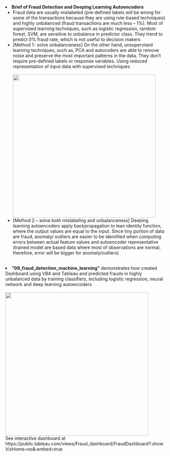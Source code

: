 <li> <strong>Brief of Fraud Detection and Deeping Learning Autoencoders</strong>
      <ul> 
       <li>Fraud data are usually mislabeled (pre-defined labels will be wrong for some of the transactions because they are using rule-based techniques) and highly unbalanced (fraud transactions are much less – 1%). Most of supervised learning techniques, such as logistic regression, random forest, SVM, are sensitive to unbalance in predictor class. They trend to predict 0% fraud rate, which is not useful to decision makers</li>
	   <li>[Method 1- solve unbalanceness] On the other hand, unsupervised learning techniques, such as, PCA and autocoders are able to remove noise and preserve the most important patterns in the data. They don’t require pre-defined labels or response variables. Using reduced representation of input data with supervised techniques</li>
	   <br>
       <img src="https://github.com/aaronzhuclover/master/blob/master/09_fraud_detection_machine_learning/autoencoder.PNG" height="450"/>
       <br>
       <li>[Method 2 – solve both mislabeling and unbalanceness] Deeping learning autoencoders apply backpropagation to lean identity function, where the output values are equal to the input. Since tiny portion of data are fraud, anomaly/ outliers are easier to be identified when computing errors between actual feature values and autoencoder representative (trained model are based data where most of observations are normal, therefore, error will be bigger for anomaly/outliers)</li>
      </ul>
</li>	  
<br>	  
<li>
<strong>“09_fraud_detection_machine_learning”</strong> demonstrates how created Dashboard using VBA and Tableau and predicted frauds in highly unbalanced data by training classifiers, including logistic regression, neural network and deep learning autoencoders   
</li>
<br>
  <img src="https://github.com/aaronzhuclover/master/blob/master/09_fraud_detection_machine_learning/fraud_dashboard.PNG" height="450"/>
<br>
See interactive dashboard at https://public.tableau.com/views/Fraud_dashboard/FraudDashboard?:showVizHome=no&:embed=true
<br>